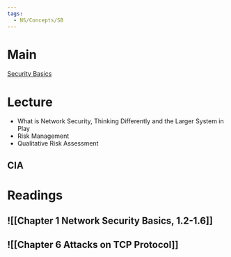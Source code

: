 ```yaml
---
tags:
  - NS/Concepts/SB
---
```

# Main

[Security Basics](https://brightspace.nyu.edu/d2l/le/lessons/444512/units/11279242)

# Lecture

- What is Network Security, Thinking Differently and the Larger System in Play
- Risk Management
- Qualitative Risk Assessment
## CIA 

# Readings
## ![[Chapter 1 Network Security Basics, 1.2-1.6]]
## ![[Chapter 6 Attacks on TCP Protocol]]
